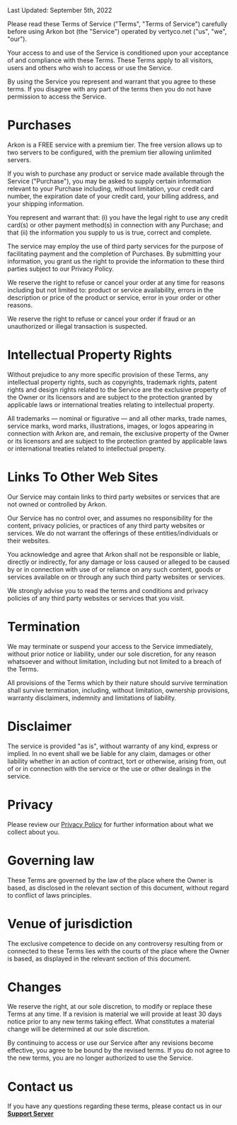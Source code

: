 Last Updated: September 5th, 2022

Please read these Terms of Service ("Terms", "Terms of Service") carefully before 
using Arkon bot (the "Service") operated by vertyco.net ("us", "we", "our").

Your access to and use of the Service is conditioned upon your acceptance of and compliance 
with these Terms. These Terms apply to all visitors, users and others who wish to access or use the Service.

By using the Service you represent and warrant that you agree to these terms. If you disagree 
with any part of the terms then you do not have permission to access the Service.

# Purchases
Arkon is a FREE service with a premium tier. The free version allows up to two servers to be configured, 
with the premium tier allowing unlimited servers.

If you wish to purchase any product or service made available through the Service ("Purchase"), 
you may be asked to supply certain information relevant to your Purchase including, without limitation, 
your credit card number, the expiration date of your credit card, your billing address, and your shipping information.

You represent and warrant that: (i) you have the legal right to use any credit card(s) or
other payment method(s) in connection with any Purchase; and that (ii) the information you supply 
to us is true, correct and complete.

The service may employ the use of third party services for the purpose of facilitating payment and 
the completion of Purchases. By submitting your information, you grant us the right to provide the 
information to these third parties subject to our Privacy Policy.

We reserve the right to refuse or cancel your order at any time for reasons including but not limited 
to: product or service availability, errors in the description or price of the product or service, 
error in your order or other reasons.

We reserve the right to refuse or cancel your order if fraud or an unauthorized or illegal transaction is suspected.

# Intellectual Property Rights
Without prejudice to any more specific provision of these Terms, any intellectual property rights, 
such as copyrights, trademark rights, patent rights and design rights related to the Service are the 
exclusive property of the Owner or its licensors and are subject to the protection granted by applicable 
laws or international treaties relating to intellectual property.

All trademarks — nominal or figurative — and all other marks, trade names, service marks, word marks, 
illustrations, images, or logos appearing in connection with Arkon are, and remain, the exclusive 
property of the Owner or its licensors and are subject to the protection granted by applicable laws or 
international treaties related to intellectual property.

# Links To Other Web Sites
Our Service may contain links to third party websites or services 
that are not owned or controlled by Arkon.

Our Service has no control over, and assumes no responsibility for the content, 
privacy policies, or practices of any third party websites or services. We do not 
warrant the offerings of these entities/individuals or their websites.

You acknowledge and agree that Arkon shall not be responsible or liable, 
directly or indirectly, for any damage or loss caused or alleged to be caused by or 
in connection with use of or reliance on any such content, goods or services available 
on or through any such third party websites or services.

We strongly advise you to read the terms and conditions and privacy policies of any third 
party websites or services that you visit.

# Termination
We may terminate or suspend your access to the Service immediately, without prior notice or liability, 
under our sole discretion, for any reason whatsoever and without limitation, 
including but not limited to a breach of the Terms.

All provisions of the Terms which by their nature should survive termination shall survive termination, 
including, without limitation, ownership provisions, warranty disclaimers, indemnity and limitations of liability.

# Disclaimer
The service is provided "as is", without warranty of any kind, express or implied. 
In no event shall we be liable for any claim, damages or other liability whether in an action of contract, 
tort or otherwise, arising from, out of or in connection with the service or the use or other dealings in the service.

# Privacy
Please review our [Privacy Policy](PRIVACYPOLICY.md) for further information about what we collect about you.

# Governing law
These Terms are governed by the law of the place where the Owner is based, as disclosed in the 
relevant section of this document, without regard to conflict of laws principles.

# Venue of jurisdiction
The exclusive competence to decide on any controversy resulting 
from or connected to these Terms lies with the courts of the place where 
the Owner is based, as displayed in the relevant section of this document.

# Changes
We reserve the right, at our sole discretion, to modify or replace these Terms at any time. 
If a revision is material we will provide at least 30 days notice prior to any new terms 
taking effect. What constitutes a material change will be determined at our sole discretion.

By continuing to access or use our Service after any revisions become effective, 
you agree to be bound by the revised terms. If you do not agree to the new terms, 
you are no longer authorized to use the Service.

# Contact us
If you have any questions regarding these terms, please contact us in our
[**Support Server**](https://discord.gg/RaR3wR4MgY)